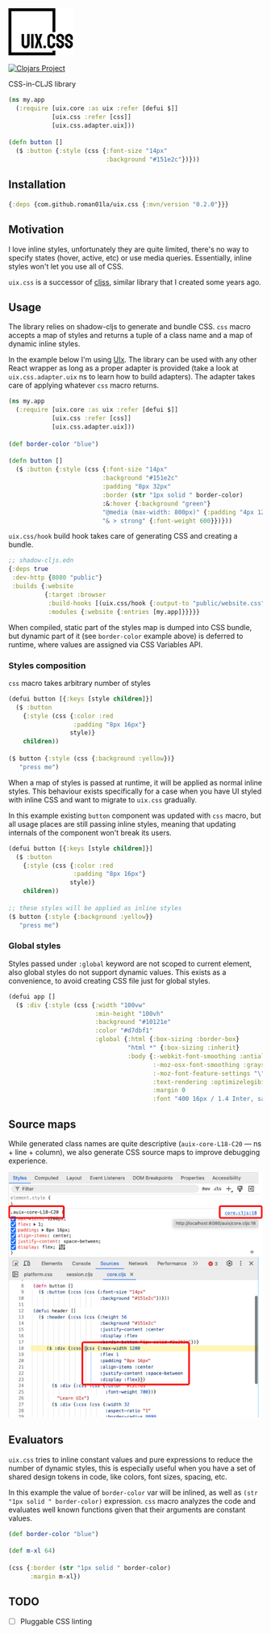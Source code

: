 <img src="logo.svg" width="128" />

[![Clojars Project](https://img.shields.io/clojars/v/com.github.roman01la/uix.css.svg)](https://clojars.org/com.pitch/uix.core)

CSS-in-CLJS library

```clojure
(ns my.app
  (:require [uix.core :as uix :refer [defui $]]
            [uix.css :refer [css]]
            [uix.css.adapter.uix]))

(defn button []
  ($ :button {:style (css {:font-size "14px"
                           :background "#151e2c"})}))
```

## Installation

```clojure
{:deps {com.github.roman01la/uix.css {:mvn/version "0.2.0"}}}
```

## Motivation

I love inline styles, unfortunately they are quite limited, there's no way to specify states (hover, active, etc) or use media queries. Essentially, inline styles won't let you use all of CSS.

`uix.css` is a successor of [cljss](https://github.com/clj-commons/cljss), similar library that I created some years ago.

## Usage

The library relies on shadow-cljs to generate and bundle CSS. `css` macro accepts a map of styles and returns a tuple of a class name and a map of dynamic inline styles.

In the example below I'm using [UIx](https://github.com/pitch-io/uix). The library can be used with any other React wrapper as long as a proper adapter is provided (take a look at `uix.css.adapter.uix` ns to learn how to build adapters). The adapter takes care of applying whatever `css` macro returns.

```clojure
(ns my.app
  (:require [uix.core :as uix :refer [defui $]]
            [uix.css :refer [css]]
            [uix.css.adapter.uix]))

(def border-color "blue")

(defn button []
  ($ :button {:style (css {:font-size "14px"
                          :background "#151e2c"
                          :padding "8px 32px"
                          :border (str "1px solid " border-color)
                          :&:hover {:background "green"}
                          "@media (max-width: 800px)" {:padding "4px 12px"}
                          "& > strong" {:font-weight 600}})}))
```

`uix.css/hook` build hook takes care of generating CSS and creating a bundle. 

```clojure
;; shadow-cljs.edn
{:deps true
 :dev-http {8080 "public"}
 :builds {:website
          {:target :browser
           :build-hooks [(uix.css/hook {:output-to "public/website.css"})]
           :modules {:website {:entries [my.app]}}}}}
```

When compiled, static part of the styles map is dumped into CSS bundle, but dynamic part of it (see `border-color` example above) is deferred to runtime, where values are assigned via CSS Variables API.

### Styles composition

`css` macro takes arbitrary number of styles

```clojure
(defui button [{:keys [style children]}]
  ($ :button
    {:style (css {:color :red
                  :padding "8px 16px"}
                 style)}
    children))

($ button {:style (css {:background :yellow})}
   "press me")
```

When a map of styles is passed at runtime, it will be applied as normal inline styles. This behaviour exists specifically for a case when you have UI styled with inline CSS and want to migrate to `uix.css` gradually.

In this example existing `button` component was updated with `css` macro, but all usage places are still passing inline styles, meaning that updating internals of the component won't break its users. 

```clojure
(defui button [{:keys [style children]}]
  ($ :button
    {:style (css {:color :red
                  :padding "8px 16px"}
                 style)}
    children))

;; these styles will be applied as inline styles
($ button {:style {:background :yellow}}
   "press me")
```

### Global styles

Styles passed under `:global` keyword are not scoped to current element, also global styles do not support dynamic values. This exists as a convenience, to avoid creating CSS file just for global styles.

```clojure
(defui app []
  ($ :div {:style (css {:width "100vw"
                        :min-height "100vh"
                        :background "#10121e"
                        :color "#d7dbf1"
                        :global {:html {:box-sizing :border-box}
                                 "html *" {:box-sizing :inherit}
                                 :body {:-webkit-font-smoothing :antialiased
                                        :-moz-osx-font-smoothing :grayscale
                                        :-moz-font-feature-settings "\"liga\" on"
                                        :text-rendering :optimizelegibility
                                        :margin 0
                                        :font "400 16px / 1.4 Inter, sans-serif"}}})}))
```

## Source maps

While generated class names are quite descriptive (`auix-core-L18-C20` — ns + line + column), we also generate CSS source maps to improve debugging experience.

![](/source_maps.jpg)

## Evaluators

`uix.css` tries to inline constant values and pure expressions to reduce the number of dynamic styles, this is especially useful when you have a set of shared design tokens in code, like colors, font sizes, spacing, etc.

In this example the value of `border-color` var will be inlined, as well as `(str "1px solid " border-color)` expression. `css` macro analyzes the code and evaluates well known functions given that their arguments are constant values.
```clojure
(def border-color "blue")

(def m-xl 64)

(css {:border (str "1px solid " border-color)
      :margin m-xl})
```

## TODO
- [ ] Pluggable CSS linting